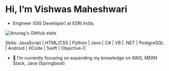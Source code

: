 # Hi, I’m Vishwas Maheshwari
- Engineer (GIS Developer) at ESRI India.


![Anurag's GitHub stats](https://github-readme-stats.vercel.app/api?username=vishwasmaheshwari1&show_icons=true&theme=radical)

Skills:
JavaScript | HTML/CSS | Python | Java | C# | VB | .NET | PostgreSQL | Android | XCode | Swift | Objective-C

- 🌱 I’m currently focusing on expanding my knowledge on AWS, MERN Stack, Java (Springboot)


<!---
vishwasmaheshwari1/vishwasmaheshwari1 is a ✨ special ✨ repository because its `README.md` (this file) appears on your GitHub profile.
You can click the Preview link to take a look at your changes.
--->
